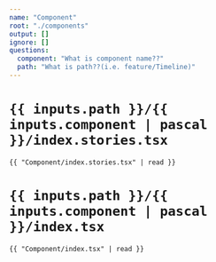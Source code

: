 ```yaml
---
name: "Component"
root: "./components"
output: []
ignore: []
questions:
  component: "What is component name??"
  path: "What is path??(i.e. feature/Timeline)"
---
```


# `{{ inputs.path }}/{{ inputs.component | pascal }}/index.stories.tsx`

```tsx
{{ "Component/index.stories.tsx" | read }}
```

# `{{ inputs.path }}/{{ inputs.component | pascal }}/index.tsx`

```tsx
{{ "Component/index.tsx" | read }}
```

